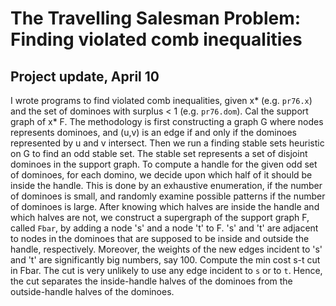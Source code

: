 # The Travelling Salesman Problem: Finding violated comb inequalities
## Project update, April 10
I wrote programs to find violated comb inequalities, given x* (e.g. `pr76.x`) and the set of dominoes with surplus < 1 (e.g. `pr76.dom`). Cal the support graph of x* F. The methodology is first constructing a graph G where nodes represents dominoes, and (u,v) is an edge if and only if the dominoes represented by u and v intersect.  Then we run a finding stable sets heuristic on G to find an odd stable set. The stable set represents a set of disjoint dominoes in the support  graph. To compute a handle for the given odd set of dominoes, for each domino, we decide upon which half of it should be inside the handle. This is done by an exhaustive enumeration, if the number of dominoes is small, and randomly examine possible patterns if the number of dominoes is large.    After knowing which halves are inside the handle and which halves are not, we construct a supergraph of the support graph F, called `Fbar`, by adding a node 's' and a node 't' to F. 's' and 't' are adjacent to  nodes in the dominoes that are supposed to be inside and outside the handle, respectively. Moreover, the weights of the new edges incident to 's' and 't' are significantly big numbers, say 100.  Compute the min cost s-t cut in Fbar. The cut is very unlikely to use any edge incident to `s` or to `t`. Hence, the cut separates the inside-handle halves of the dominoes from the outside-handle halves of the dominoes.    